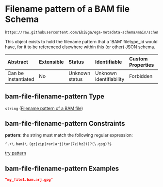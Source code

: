 # Filename pattern of a BAM file Schema

```txt
https://raw.githubusercontent.com/EbiEga/ega-metadata-schema/main/schemas/EGA.common-definitions.json#/definitions/bam-file-filename-pattern
```

This object exists to hold the filename pattern that a 'BAM' filetype\_id would have, for it to be referenced elsewhere within this (or other) JSON schema.

| Abstract            | Extensible | Status         | Identifiable            | Custom Properties | Additional Properties | Access Restrictions | Defined In                                                                                           |
| :------------------ | :--------- | :------------- | :---------------------- | :---------------- | :-------------------- | :------------------ | :--------------------------------------------------------------------------------------------------- |
| Can be instantiated | No         | Unknown status | Unknown identifiability | Forbidden         | Allowed               | none                | [EGA.common-definitions.json\*](../../../schemas/EGA.common-definitions.json "open original schema") |

## bam-file-filename-pattern Type

`string` ([Filename pattern of a BAM file](ega-12-definitions-filename-pattern-of-a-bam-file.md))

## bam-file-filename-pattern Constraints

**pattern**: the string must match the following regular expression:&#x20;

```regexp
^.+\.bam(\.(gz|zip|rar|arj|tar|7z|bz2))?(\.gpg)?$
```

[try pattern](https://regexr.com/?expression=%5E.%2B%5C.bam\(%5C.\(gz%7Czip%7Crar%7Carj%7Ctar%7C7z%7Cbz2\)\)%3F\(%5C.gpg\)%3F%24 "try regular expression with regexr.com")

## bam-file-filename-pattern Examples

```json
"my_file1.bam.arj.gpg"
```
